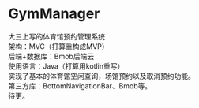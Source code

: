 # GymManager  
大三上写的体育馆预约管理系统    
架构：MVC（打算重构成MVP）    
后端+数据库：Bmob后端云  
使用语言：Java（打算用kotlin重写）  
实现了基本的体育馆空闲查询，场馆预约以及取消预约功能。  
第三方库：BottomNavigationBar、Bmob等。  
待更。
